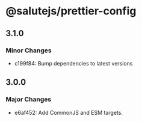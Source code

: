 # @salutejs/prettier-config

## 3.1.0

### Minor Changes

- c199f84: Bump dependencies to latest versions

## 3.0.0

### Major Changes

- e6af452: Add CommonJS and ESM targets.
